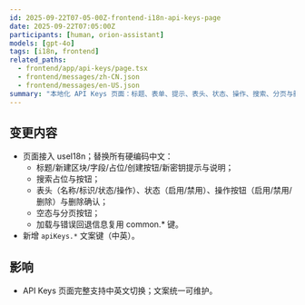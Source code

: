 ```yaml
---
id: 2025-09-22T07-05-00Z-frontend-i18n-api-keys-page
date: 2025-09-22T07:05:00Z
participants: [human, orion-assistant]
models: [gpt-4o]
tags: [i18n, frontend]
related_paths:
  - frontend/app/api-keys/page.tsx
  - frontend/messages/zh-CN.json
  - frontend/messages/en-US.json
summary: "本地化 API Keys 页面：标题、表单、提示、表头、状态、操作、搜索、分页与删除确认"
---
```


## 变更内容

- 页面接入 useI18n；替换所有硬编码中文：
  - 标题/新建区块/字段/占位/创建按钮/新密钥提示与说明；
  - 搜索占位与按钮；
  - 表头（名称/标识/状态/操作）、状态（启用/禁用）、操作按钮（启用/禁用/删除）与删除确认；
  - 空态与分页按钮；
  - 加载与错误回退信息复用 common.\* 键。
- 新增 `apiKeys.*` 文案键（中英）。

## 影响

- API Keys 页面完整支持中英文切换；文案统一可维护。
